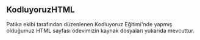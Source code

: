 ## KodluyoruzHTML
Patika ekibi tarafından düzenlenen Kodluyoruz Eğitimi'nde yapmış olduğumuz HTML sayfası ödevimizin kaynak dosyaları yukarıda mevcuttur.

